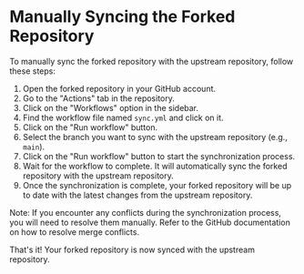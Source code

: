 # Manually Syncing the Forked Repository

To manually sync the forked repository with the upstream repository, follow these steps:

1. Open the forked repository in your GitHub account.
2. Go to the "Actions" tab in the repository.
3. Click on the "Workflows" option in the sidebar.
4. Find the workflow file named `sync.yml` and click on it.
5. Click on the "Run workflow" button.
6. Select the branch you want to sync with the upstream repository (e.g., `main`).
7. Click on the "Run workflow" button to start the synchronization process.
8. Wait for the workflow to complete. It will automatically sync the forked repository with the upstream repository.
9. Once the synchronization is complete, your forked repository will be up to date with the latest changes from the upstream repository.

Note: If you encounter any conflicts during the synchronization process, you will need to resolve them manually. Refer to the GitHub documentation on how to resolve merge conflicts.

That's it! Your forked repository is now synced with the upstream repository.
